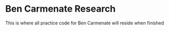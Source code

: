 # Ben Carmenate Research

This is where all practice code for Ben Carmenate will reside when finished
